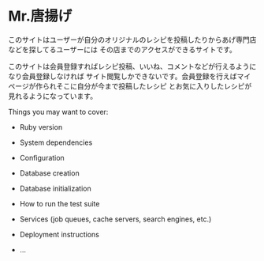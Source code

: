 # Mr.唐揚げ

このサイトはユーザーが自分のオリジナルのレシピを投稿したりからあげ専門店などを探してるユーザーには
その店までのアクセスができるサイトです。

このサイトは会員登録すればレシピ投稿、いいね、コメントなどが行えるようになり会員登録しなければ
サイト閲覧しかできないです。会員登録を行えばマイページが作られそこに自分が今まで投稿したレシピ
とお気に入りしたレシピが見れるようになっています。

Things you may want to cover:

* Ruby version

* System dependencies

* Configuration

* Database creation

* Database initialization

* How to run the test suite

* Services (job queues, cache servers, search engines, etc.)

* Deployment instructions

* ...
